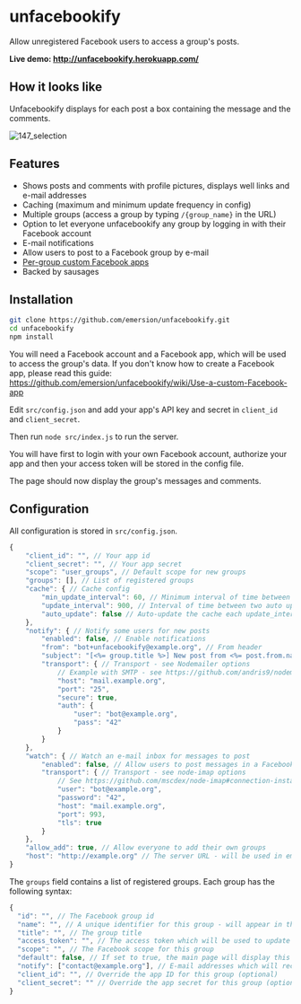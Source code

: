 unfacebookify
=============

Allow unregistered Facebook users to access a group's posts.

**Live demo: http://unfacebookify.herokuapp.com/**

## How it looks like

Unfacebookify displays for each post a box containing the message and the comments.

![147_selection](https://cloud.githubusercontent.com/assets/506932/4220089/e9939bb0-38fe-11e4-86ab-74a3d26ebf11.png)

## Features

* Shows posts and comments with profile pictures, displays well links and e-mail addresses
* Caching (maximum and minimum update frequency in config)
* Multiple groups (access a group by typing `/{group_name}` in the URL)
* Option to let everyone unfacebookify any group by logging in with their Facebook account
* E-mail notifications
* Allow users to post to a Facebook group by e-mail
* [Per-group custom Facebook apps](https://github.com/emersion/unfacebookify/wiki/Use-a-custom-Facebook-app)
* Backed by sausages

## Installation

```bash
git clone https://github.com/emersion/unfacebookify.git
cd unfacebookify
npm install
```

You will need a Facebook account and a Facebook app, which will be used to access the group's data. If you don't know how to create a Facebook app, please read this guide: https://github.com/emersion/unfacebookify/wiki/Use-a-custom-Facebook-app

Edit `src/config.json` and add your app's API key and secret in `client_id` and `client_secret`.

Then run `node src/index.js` to run  the server.

You will have first to login with your own Facebook account, authorize your app and then your access token will be stored in the config file.

The page should now display the group's messages and comments.

## Configuration

All configuration is stored in `src/config.json`.

```js
{
	"client_id": "", // Your app id
	"client_secret": "", // Your app secret
	"scope": "user_groups", // Default scope for new groups
	"groups": [], // List of registered groups
	"cache": { // Cache config
		"min_update_interval": 60, // Minimum interval of time between two updates from Facebook (in seconds)
		"update_interval": 900, // Interval of time between two auto updates from Facebook (in seconds)
		"auto_update": false // Auto-update the cache each update_interval seconds
	},
	"notify": { // Notify some users for new posts
		"enabled": false, // Enable notifications
		"from": "bot+unfacebookify@example.org", // From header
		"subject": "[<%= group.title %>] New post from <%= post.from.name %>", // E-mail subject
		"transport": { // Transport - see Nodemailer options
			// Example with SMTP - see https://github.com/andris9/nodemailer-smtp-transport#usage
			"host": "mail.example.org",
			"port": "25",
			"secure": true,
			"auth": {
				"user": "bot@example.org",
				"pass": "42"
			}
		}
	},
	"watch": { // Watch an e-mail inbox for messages to post
		"enabled": false, // Allow users to post messages in a Facebook group by e-mail
		"transport": { // Transport - see node-imap options
			// See https://github.com/mscdex/node-imap#connection-instance-methods
			"user": "bot@example.org",
			"password": "42",
			"host": "mail.example.org",
			"port": 993,
			"tls": true
		}
	},
	"allow_add": true, // Allow everyone to add their own groups
	"host": "http://example.org" // The server URL - will be used in emails (optional)
}
```

The `groups` field contains a list of registered groups. Each group has the following syntax:
```js
{
  "id": "", // The Facebook group id
  "name": "", // A unique identifier for this group - will appear in the URL
  "title": "", // The group title
  "access_token": "", // The access token which will be used to update the grouyp feed
  "scope": "", // The Facebook scope for this group
  "default": false, // If set to true, the main page will display this group's feed (optional)
  "notify": ["contact@example.org"], // E-mail addresses which will receive e-mail notifications from this group (optional)
  "client_id": "", // Override the app ID for this group (optional)
  "client_secret": "" // Override the app secret for this group (optional)
}
```
